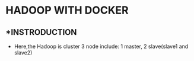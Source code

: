 # HADOOP WITH DOCKER
## *******INSTRODUCTION******
* Here,the Hadoop is cluster 3 node include: 1 master, 2 slave(slave1 and slave2)
